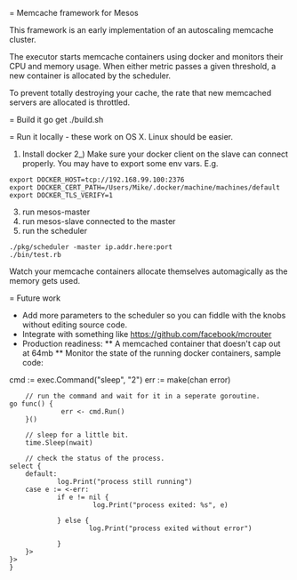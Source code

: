 

= Memcache framework for Mesos

This framework is an early implementation of an autoscaling memcache cluster.

The executor starts memcache containers using docker and monitors their CPU and memory usage.
When either metric passes a given threshold, a new container is allocated by the scheduler.

To prevent totally destroying your cache, the rate that new memcached servers are allocated is throttled.

= Build it
go get
./build.sh

= Run it locally - these work on OS X. Linux should be easier.
1) Install docker
2_) Make sure your docker client on the slave can connect properly. You may have to export some env vars. E.g.
```
export DOCKER_HOST=tcp://192.168.99.100:2376
export DOCKER_CERT_PATH=/Users/Mike/.docker/machine/machines/default
export DOCKER_TLS_VERIFY=1
```

3) run mesos-master
4) run mesos-slave connected to the master
5) run the scheduler
```
./pkg/scheduler -master ip.addr.here:port
./bin/test.rb
```

Watch your memcache containers allocate themselves automagically as the memory gets used.


= Future work

* Add more parameters to the scheduler so you can fiddle with the knobs without editing source code.
* Integrate with something like https://github.com/facebook/mcrouter
* Production readiness: 
** A memcached container that doesn't cap out at 64mb
** Monitor the state of the running docker containers, sample code:

cmd := exec.Command("sleep", "2")
        err := make(chan error)

        // run the command and wait for it in a seperate goroutine.
    go func() {
                 err <- cmd.Run()
        }()

        // sleep for a little bit.
        time.Sleep(nwait)

        // check the status of the process.
    select {
        default:
                log.Print("process still running")
        case e := <-err:
                if e != nil {
                         log.Print("process exited: %s", e)
                
                } else {
                        log.Print("process exited without error")
                
                }
        }>
    }>
    }

